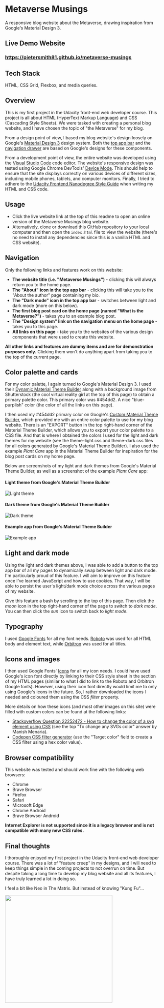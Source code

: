 # Metaverse Musings

A responsive blog website about the Metaverse, drawing inspiration from Google's Material Design 3.

## Live Demo Website

### https://pietersmith81.github.io/metaverse-musings

## Tech Stack

HTML, CSS Grid, Flexbox, and media queries.

## Overview

This is my first project in the Udacity front-end web developer course. This project is all about HTML (HyperText Markup Language) and CSS (Cascading Style Sheets). We were tasked with creating a personal blog website, and I have chosen the topic of "the Metaverse" for my blog.

From a design point of view, I based my blog website's design loosely on Google's [Material Design 3](https://m3.material.io/) design system. Both the [top app bar](https://m3.material.io/components/top-app-bar/overview) and the [navigation drawer](https://m3.material.io/components/navigation-drawer/overview) are based on Google's designs for these components.

From a development point of view, the entire website was developed using the [Visual Studio Code](https://code.visualstudio.com/) code editor. The website's responsive design was tested using Google Chrome DevTools' [Device Mode](https://developer.chrome.com/docs/devtools/device-mode/). This should help to ensure that the site displays correctly on various devices of different sizes, including mobile phones, tablets, and computer monitors. Finally, I tried to adhere to the [Udacity Frontend Nanodegree Style Guide](https://udacity.github.io/frontend-nanodegree-styleguide/index.html) when writing my HTML and CSS code.

## Usage

- Click the live website link at the top of this readme to open an online version of the Metaverse Musings blog website.
- Alternatively, clone or download this GitHub repository to your local computer and then open the `index.html` file to view the website (there's no need to install any dependencies since this is a vanilla HTML and CSS website).

## Navigation

Only the following links and features work on this website:

- **The website title (i.e. "Metaverse Musings")** - clicking this will always return you to the home page.
- **The "About" icon in the top app bar** - clicking this will take you to the "About the author" page containing my bio.
- **The "Dark mode" icon in the top app bar** - switches between light and dark mode (more on this below).
- **The first blog post card on the home page (named "What is the Metaverse?")** - takes you to an example blog post.
- **The "Design system" link on the navigation menu on the home page** - takes you to this page.
- **All links on this page** - take you to the websites of the various design components that were used to create this website.

**All other links and features are dummy items and are for demonstration purposes only.** Clicking them won't do anything apart from taking you to the top of the current page.

## Color palette and cards

For my color palette, I again turned to Google's Material Design 3. I used their [Dynamic Material Theme Builder](https://material-foundation.github.io/material-theme-builder/#/dynamic) along with a background image from Shutterstock (the cool virtual reality girl at the top of this page) to obtain a primary palette color. This primary color was #454dd2. A nice "blue-purplish" color (the color of all the links on this page).

I then used my #454dd2 primary color on Google's [Custom Material Theme Builder](https://material-foundation.github.io/material-theme-builder/#/custom), which provided me with an entire color palette to use for my blog website. There is an "EXPORT" button in the top right-hand corner of the Material Theme Builder, which allows you to export your color palette to a CSS file. And that is where I obtained the colors I used for the light and dark themes for my website (see the theme-light.css and theme-dark.css files for all colors generated by Google's Material Theme Builder). I also used the example _Plant Care_ app in the Material Theme Builder for inspiration for the blog post cards on my home page.

Below are screenshots of my light and dark themes from Google's Material Theme Builder, as well as a screenshot of the example _Plant Care_ app:

#### Light theme from Google's Material Theme Builder

![Light theme](images/design-system-light-theme.png "Light theme")

#### Dark theme from Google's Material Theme Builder

![Dark theme](images/design-system-dark-theme.png "Dark theme")

#### Example app from Google's Material Theme Builder

![Example app](images/design-system-example-app.png "Example app")

## Light and dark mode

Using the light and dark themes above, I was able to add a button to the top app bar of all my pages to dynamically swap between light and dark mode. I'm particularly proud of this feature. I will aim to improve on this feature once I've learned JavaScript and how to use cookies. That way, I will be able to persist the user's light/dark mode choice across the various pages of my website.

Give this feature a bash by scrolling to the top of this page. Then click the _moon_ icon in the top right-hand corner of the page to switch to _dark mode_. You can then click the _sun_ icon to switch back to _light mode_.

## Typography

I used [Google Fonts](https://fonts.google.com/) for all my font needs. [Roboto](https://fonts.google.com/specimen/Roboto) was used for all HTML body and element text, while [Orbitron](https://fonts.google.com/specimen/Orbitron) was used for all titles.

## Icons and images

I then used Google Fonts' [Icons](https://fonts.google.com/icons) for all my icon needs. I could have used Google's icon font directly by linking to their CSS style sheet in the <head> section of my HTML pages (similar to what I did to link to the Roboto and Orbitron Google fonts). However, using their icon font directly would limit me to only using Google's icons in the future. So, I rather downloaded the icons I needed and coloured them using the CSS _filter_ property.

More details on how these icons (and most other images on this site) were filled with custom colors can be found at the following links:

- [Stackoverflow Question 22252472 - How to change the color of a svg element using CSS](https://stackoverflow.com/questions/22252472/how-to-change-the-color-of-an-svg-element) (see the top "To change any SVGs color" answer by Manish Menaria).
- [Codepen CSS filter generator](https://codepen.io/sosuke/pen/Pjoqqp) (use the "Target color" field to create a CSS filter using a hex color value).

## Browser compatibility

This website was tested and should work fine with the following web browsers:

- Chrome
- Brave Browser
- Firefox
- Safari
- Microsoft Edge
- Chrome Android
- Brave Browser Android

**Internet Explorer is not supported since it is a legacy browser and is not compatible with many new CSS rules.**

## Final thoughts

I thoroughly enjoyed my first project in the Udacity front-end web developer course. There was a lot of "feature creep" in my designs, and I will need to keep things simple in the coming projects to not overrun on time. But despite taking a long time to develop my blog website and all its features, I have truly learned a lot in doing so.

I feel a bit like Neo in The Matrix. But instead of knowing "Kung Fu"...

<img src="images/i-know-css.jpg" width="350">
